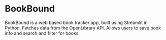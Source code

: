 # BookBound
BookBound is a web based book tracker app, built using Streamlit in Python. Fetches data from the OpenLibrary API. Allows users to save book info and search and filter for books.

